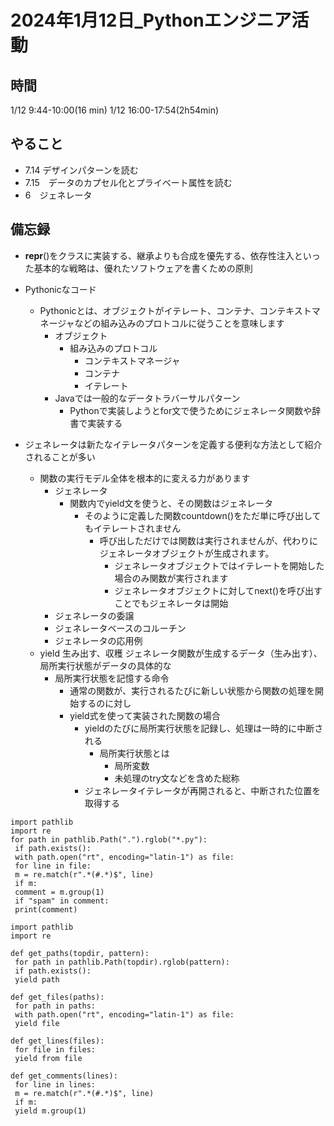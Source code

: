 # 2024年1月12日_Pythonエンジニア活動

## 時間
1/12 9:44-10:00(16 min)
1/12 16:00-17:54(2h54min)

## やること

- 7.14 デザインパターンを読む
- 7.15　データのカプセル化とプライベート属性を読む
- 6　ジェネレータ

## 備忘録

- __repr__()をクラスに実装する、継承よりも合成を優先する、依存性注入といった基本的な戦略は、優れたソフトウェアを書くための原則

- Pythonicなコード
  - Pythonicとは、オブジェクトがイテレート、コンテナ、コンテキストマネージャなどの組み込みのプロトコルに従うことを意味します
    - オブジェクト
      - 組み込みのプロトコル
        - コンテキストマネージャ
        - コンテナ
        - イテレート
    - Javaでは一般的なデータトラバーサルパターン
      - Pythonで実装しようとfor文で使うためにジェネレータ関数や辞書で実装する

- ジェネレータは新たなイテレータパターンを定義する便利な方法として紹介されることが多い
  - 関数の実行モデル全体を根本的に変える力があります
    - ジェネレータ
      - 関数内でyield文を使うと、その関数はジェネレータ
        - そのように定義した関数countdown()をただ単に呼び出してもイテレートされません
          - 呼び出しただけでは関数は実行されませんが、代わりにジェネレータオブジェクトが生成されます。
            - ジェネレータオブジェクトではイテレートを開始した場合のみ関数が実行されます
            - ジェネレータオブジェクトに対してnext()を呼び出すことでもジェネレータは開始
    - ジェネレータの委譲
    - ジェネレータベースのコルーチン
    - ジェネレータの応用例
  - yield 生み出す、収穫 ジェネレータ関数が生成するデータ（生み出す）、局所実行状態がデータの具体的な
    - 局所実行状態を記憶する命令
      - 通常の関数が、実行されるたびに新しい状態から関数の処理を開始するのに対し
      - yield式を使って実装された関数の場合
        - yieldのたびに局所実行状態を記録し、処理は一時的に中断される
          - 局所実行状態とは
            - 局所変数
            - 未処理のtry文などを含めた総称
        - ジェネレータイテレータが再開されると、中断された位置を取得する


```
import pathlib
import re
for path in pathlib.Path(".").rglob("*.py"):
 if path.exists():
 with path.open("rt", encoding="latin-1") as file:
 for line in file:
 m = re.match(r".*(#.*)$", line)
 if m:
 comment = m.group(1)
 if "spam" in comment:
 print(comment)
```

```
import pathlib
import re

def get_paths(topdir, pattern):
 for path in pathlib.Path(topdir).rglob(pattern):
 if path.exists():
 yield path

def get_files(paths):
 for path in paths:
 with path.open("rt", encoding="latin-1") as file:
 yield file

def get_lines(files):
 for file in files:
 yield from file

def get_comments(lines):
 for line in lines:
 m = re.match(r".*(#.*)$", line)
 if m:
 yield m.group(1)
```
